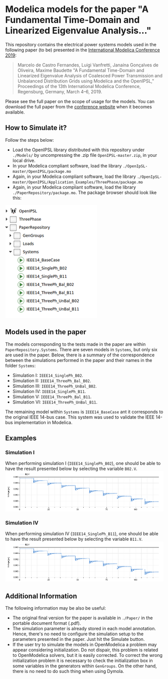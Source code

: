 # Modelica models for the paper "A Fundamental Time-Domain and Linearized Eigenvalue Analysis..."
This repository contains the electrical power systems models used in the following paper (to be) presented in the [International Modelica Conference 2019](https://modelica.org/events/modelica2019):

> Marcelo de Castro Fernandes, Luigi Vanfretti, Janaína Gonçalves de Oliveira, Maxime Baudette "A Fundamental Time-Domain and Linearized Eigenvalue Analysis of Coalesced Power Transmission and Unbalanced Distribution Grids using Modelica and the OpenIPSL," Proceedings of the 13th International Modelica Conference, Regensburg, Germany, March 4–6, 2019.

Please see the full paper on the scope of usage for the models. You can download the full paper from the [conference website](https://modelica.org/events/modelica2019) when it becomes available. 

## How to Simulate it?

Follow the steps below:
- Load the OpenIPSL library distributed with this repository under `./Models/` by uncompressing the .zip file `OpenIPSL-master.zip`, in your local drive.
- In your Modelica compliant software, load the library `./OpenIpSL-master/OpenIPSL/package.mo`
- Again, in your Modelica compliant software, load the library `./OpenIpSL-master/OpenIPSL/Application_Examples/ThreePhase/package.mo`
- Again, in your Modelica compliant software, load the library `./PaperRepository/package.mo`. The package browser should look like this:

![PackageOrder](./Figures/PackageOrdering.png 'Paper package ordering.')


## Models used in the paper

The models corresponding to the tests made in the paper are within `PaperRepository.Systems`. There are seven models in `Systems`, but only six are used in the paper. Below, there is a summary of the correspondence between the simulations performed in the paper and their names in the folder `Systems`:

- Simulation I: `IEEE14_SinglePh_B02`. 
- Simulation II: `IEEE14_ThreePh_Bal_B02`. 
- Simulation III: `IEEE14_ThreePh_UnBal_B02`. 
- Simulation IV: `IEEE14_SinglePh_B11`. 
- Simulation V: `IEEE14_ThreePh_Bal_B11`.
- Simulation VI: `IEEE14_ThreePh_UnBal_B11`. 


The remaining model within `Systems` is `IEEE14_BaseCase` ant it corresponds to the original IEEE 14-bus case. This system was used to validate the IEEE 14-bus implementation in Modelica. 

## Examples

### Simulation I
When performing simulation I (`IEEE14_SinglePh_B02`), one should be able to have the result presented below by selecting the variable `B02.V`.  
![SimulationI](./Figures/B02_Extended.png 'Bus 02 voltage on simulation I.')

### Simulation IV
When performing simulation IV (`IEEE14_SinglePh_B11`), one should be able to have the result presented below by selecting the variable `B11.V`. 
![SimulationIV](./Figures/B02_Extended.png 'Bus 11 voltage on simulation IV.')

## Additional Information

The following information may be also be useful:
- The original final version for the paper is available in `./Paper/` in the portable document format (.pdf).
- The simulation parameter is already stored in each model annotation. Hence, there's no need to configure the simulation setup to the parameters presented in the paper. Just hit the Simulate button.
- If the user try to simulate the models in OpenModelica a problem may appear considering initialization. Do not dispair, this problem is related to OpenModelica solvers, but it is easily corrected. To correct the wrong initialization problem it is necessary to check the initialization box in some variables in the generators within `GenGroups`. On the other hand, there is no need to do such thing when using Dymola.
